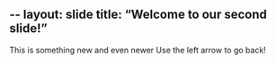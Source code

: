 --
layout: slide
title: “Welcome to our second slide!”
---
This is something new and even newer
Use the left arrow to go back!
